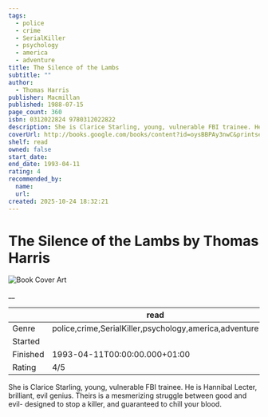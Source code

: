 ```yaml
---
tags:
  - police
  - crime
  - SerialKiller
  - psychology
  - america
  - adventure
title: The Silence of the Lambs
subtitle: ""
author:
  - Thomas Harris
publisher: Macmillan
published: 1988-07-15
page_count: 360
isbn: 0312022824 9780312022822
description: She is Clarice Starling, young, vulnerable FBI trainee. He is Hannibal Lecter, brilliant, evil genius. Theirs is a mesmerizing struggle between good and evil- designed to stop a killer, and guaranteed to chill your blood.
coverUrl: http://books.google.com/books/content?id=oysBBPAy3nwC&printsec=frontcover&img=1&zoom=1&source=gbs_api
shelf: read
owned: false
start_date:
end_date: 1993-04-11
rating: 4
recommended_by:
  name:
  url:
created: 2025-10-24 18:32:21
---
```


# The Silence of the Lambs by Thomas Harris

![Book Cover Art](http://books.google.com/books/content?id=oysBBPAy3nwC&printsec=frontcover&img=1&zoom=1&source=gbs_api)

__

| &nbsp; | read | 
| --- | --- |
| Genre | police,crime,SerialKiller,psychology,america,adventure |
| Started |  |
| Finished | 1993-04-11T00:00:00.000+01:00 |
| Rating | 4/5 |

She is Clarice Starling, young, vulnerable FBI trainee. He is Hannibal Lecter, brilliant, evil genius. Theirs is a mesmerizing struggle between good and evil- designed to stop a killer, and guaranteed to chill your blood.